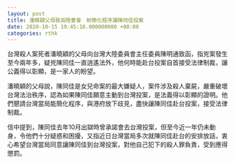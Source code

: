 ```yaml
---
layout: post
title: 潘曉穎父母致函陸委會　盼簡化程序讓陳同佳投案
date: 2020-10-15 19:45:16.000000000 +08:00
categories: rthk
---
```


台灣殺人案死者潘曉穎的父母向台灣大陸委員會主任委員陳明通致函，指兇案發生至今兩年多，疑兇陳同佳一直逍遙法外，他何時能赴台投案自首接受法律制裁，讓公義得以彰顯，是一家人的盼望。

潘曉穎的父母說，陳同佳是女兒命案的最大嫌疑人，案件涉及殺人棄屍，嚴重破壞台灣法治秩序，認為如果陳同佳願意主動到台灣投案，是法義得以彰顯的證明。他們懇請台灣當局能簡化程序，與港府放下歧見，盡快讓陳同佳赴台投案，接受法律制裁。

信中提到，陳同佳去年10月出獄時曾承諾會去台灣投案，但至今近一年仍未動身，令他們十分疑惑和困擾，又指近日台灣當局多次就陳同佳赴台的安排放話，衷心希望台灣當局同意讓陳同佳到台灣投案，對他自己犯下的殺人罪負責，受到應得懲罰。
